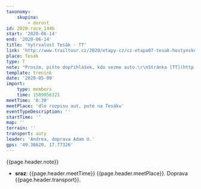 ```yaml
---
taxonomy:
    skupina:
        - dorost
id: 2020-race_1446
start: '2020-06-14'
end: '2020-06-14'
title: 'Vytrvalost Tesák - TT'
link: 'http://www.trailtour.cz/2020/etapy-cz/cz-etapa07-tesak-hostynske-vrchy/'
place: Tesák
type: T
note: "Prosím, pište dopřihlášek, kdo vezme auto.\r\nStránka [TT](http://www.trailtour.cz/2020/etapy-cz/cz-etapa07-tesak-hostynske-vrchy/)"
template: trenink
date: '2020-05-09'
import:
    type: members
    time: 1589056321
meetTime: '8:30'
meetPlace: 'dle rozpisu aut, poté na Tesáku'
eventTypeDescription: ''
startTime: ''
map: ''
terrain: ''
transport: auty
leader: 'Andrea, doprava Adam U.'
gps: '49.36620, 17.77326'
---
```

{{page.header.note}}
* **sraz**: {{page.header.meetTime}} {{page.header.meetPlace}}. Doprava {{page.header.transport}}.
